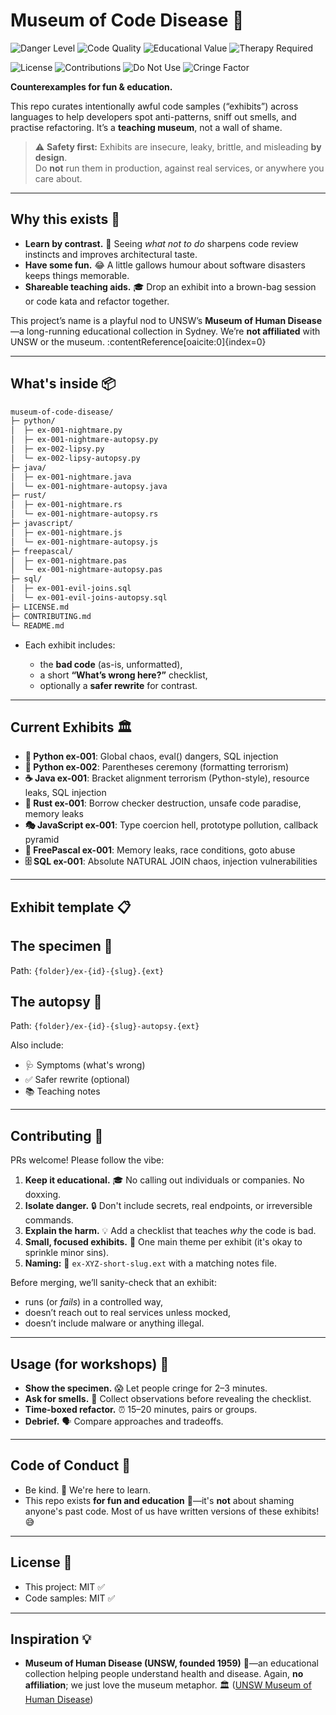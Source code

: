 # Museum of Code Disease 🧫

![Danger Level](https://img.shields.io/badge/danger%20level-☢️%20MAXIMUM-red?style=for-the-badge)
![Code Quality](https://img.shields.io/badge/code%20quality-💩%20TERRIBLE-brown?style=for-the-badge)
![Educational Value](https://img.shields.io/badge/educational%20value-📚%20HIGH-brightgreen?style=for-the-badge)
![Therapy Required](https://img.shields.io/badge/therapy%20required-🛋️%20PROBABLY-orange?style=for-the-badge)

![License](https://img.shields.io/badge/license-MIT-blue)
![Contributions](https://img.shields.io/badge/contributions-welcome-brightgreen)
![Do Not Use](https://img.shields.io/badge/production%20use-❌%20FORBIDDEN-red)
![Cringe Factor](https://img.shields.io/badge/cringe%20factor-😱%20MAXIMUM-purple)

**Counterexamples for fun & education.** 

This repo curates intentionally awful code samples (“exhibits”) across languages to help developers spot anti-patterns, sniff out smells, and practise refactoring. It’s a **teaching museum**, not a wall of shame.

> ⚠️ **Safety first:** Exhibits are insecure, leaky, brittle, and misleading **by design**.  
> Do **not** run them in production, against real services, or anywhere you care about.

---

## Why this exists 🤔

- **Learn by contrast.** 👀 Seeing *what not to do* sharpens code review instincts and improves architectural taste.
- **Have some fun.** 😂 A little gallows humour about software disasters keeps things memorable.
- **Shareable teaching aids.** 🎓 Drop an exhibit into a brown-bag session or code kata and refactor together.

This project’s name is a playful nod to UNSW’s **Museum of Human Disease**—a long-running educational collection in Sydney. We’re **not affiliated** with UNSW or the museum. :contentReference[oaicite:0]{index=0}

---

## What's inside 📦

```bash
museum-of-code-disease/
├─ python/
│  ├─ ex-001-nightmare.py
│  ├─ ex-001-nightmare-autopsy.py
│  ├─ ex-002-lipsy.py
│  └─ ex-002-lipsy-autopsy.py
├─ java/
│  ├─ ex-001-nightmare.java
│  └─ ex-001-nightmare-autopsy.java
├─ rust/
│  ├─ ex-001-nightmare.rs
│  └─ ex-001-nightmare-autopsy.rs
├─ javascript/
│  ├─ ex-001-nightmare.js
│  └─ ex-001-nightmare-autopsy.js
├─ freepascal/
│  ├─ ex-001-nightmare.pas
│  └─ ex-001-nightmare-autopsy.pas
├─ sql/
│  ├─ ex-001-evil-joins.sql
│  └─ ex-001-evil-joins-autopsy.sql
├─ LICENSE.md
├─ CONTRIBUTING.md
└─ README.md
```

- Each exhibit includes:

  - the **bad code** (as-is, unformatted),
  - a short **“What’s wrong here?”** checklist,
  - optionally a **safer rewrite** for contrast.

---

## Current Exhibits 🏛️

- **🐍 Python ex-001**: Global chaos, eval() dangers, SQL injection
- **🐍 Python ex-002**: Parentheses ceremony (formatting terrorism)  
- **☕ Java ex-001**: Bracket alignment terrorism (Python-style), resource leaks, SQL injection
- **🦀 Rust ex-001**: Borrow checker destruction, unsafe code paradise, memory leaks
- **🎭 JavaScript ex-001**: Type coercion hell, prototype pollution, callback pyramid
- **🔧 FreePascal ex-001**: Memory leaks, race conditions, goto abuse
- **🗄️ SQL ex-001**: Absolute NATURAL JOIN chaos, injection vulnerabilities

---

## Exhibit template 📋

## The specimen 🦠

Path: `{folder}/ex-{id}-{slug}.{ext}`

## The autopsy 🔬

Path: `{folder}/ex-{id}-{slug}-autopsy.{ext}`

Also include:

- 🩺 Symptoms (what's wrong)
- ✅ Safer rewrite (optional)
- 📚 Teaching notes

---

## Contributing 🤝

PRs welcome! Please follow the vibe:

1. **Keep it educational.** 🎓 No calling out individuals or companies. No doxxing.
2. **Isolate danger.** 🔒 Don't include secrets, real endpoints, or irreversible commands.
3. **Explain the harm.** 💡 Add a checklist that teaches *why* the code is bad.
4. **Small, focused exhibits.** 🎯 One main theme per exhibit (it's okay to sprinkle minor sins).
5. **Naming:** 📝 `ex-XYZ-short-slug.ext` with a matching notes file.

Before merging, we’ll sanity-check that an exhibit:

* runs (or *fails*) in a controlled way,
* doesn’t reach out to real services unless mocked,
* doesn’t include malware or anything illegal.

---

## Usage (for workshops) 🎪

* **Show the specimen.** 😱 Let people cringe for 2–3 minutes.
* **Ask for smells.** 👃 Collect observations before revealing the checklist.
* **Time-boxed refactor.** ⏰ 15–20 minutes, pairs or groups.
* **Debrief.** 🗣️ Compare approaches and tradeoffs.

---

## Code of Conduct 💖

- Be kind. 🤗 We're here to learn.
- This repo exists **for fun and education** 🎉—it's **not** about shaming anyone's past code. Most of us have written versions of these exhibits! 😅

---

## License 📄

- This project: MIT ✅
- Code samples: MIT ✅

---

## Inspiration 💡

* **Museum of Human Disease (UNSW, founded 1959)** 🏥—an educational collection helping people understand health and disease. Again, **no affiliation**; we just love the museum metaphor. 🏛️ ([UNSW Museum of Human Disease][1])


[1]: https://www.unsw.edu.au/medicine-health/disease-museum/about "About us | Museum of Human disease - UNSW Sydney"
